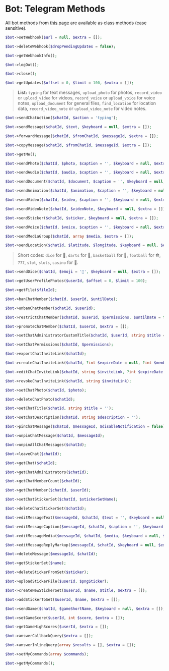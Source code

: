 # Bot: Telegram Methods

All bot methods from [this page](https://core.telegram.org/bots/api#available-methods) are available as class methods (case sensitive).

```php
$bot->setWebhook($url = null, $extra = []);
```

```php
$bot->deleteWebhook($dropPendingUpdates = false);
```

```php
$bot->getWebhookInfo();
```

```php
$bot->logOut();
```

```php
$bot->close();
```

```php
$bot->getUpdates($offset = 0, $limit = 100, $extra = []);
```

> **List:** `typing` for text messages, `upload_photo` for photos, `record_video` or `upload_video` for videos, `record_voice` or `upload_voice` for voice notes, `upload_document` for general files, `find_location` for location data, `record_video_note` or `upload_video_note` for video notes.

```php
$bot->sendChatAction($chatId, $action = 'typing');
```

```php
$bot->sendMessage($chatId, $text, $keyboard = null, $extra = []);
```

```php
$bot->forwardMessage($chatId, $fromChatId, $messageId, $extra = []);
```

```php
$bot->copyMessage($chatId, $fromChatId, $messageId, $extra = []);
```

```php
$bot->getMe();
```

```php
$bot->sendPhoto($chatId, $photo, $caption = '', $keyboard = null, $extra = []);
```

```php
$bot->sendAudio($chatId, $audio, $caption = '', $keyboard = null, $extra = []);
```

```php
$bot->sendDocument($chatId, $document, $caption = '', $keyboard = null, $extra = []);
```

```php
$bot->sendAnimation($chatId, $animation, $caption = '', $keyboard = null, $extra = []);
```

```php
$bot->sendVideo($chatId, $video, $caption = '', $keyboard = null, $extra = []);
```

```php
$bot->sendVideoNote($chatId, $videoNote, $keyboard = null, $extra = []);
```

```php
$bot->sendSticker($chatId, $sticker, $keyboard = null, $extra = []);
```

```php
$bot->sendVoice($chatId, $voice, $caption = '', $keyboard = null, $extra = []);
```

```php
$bot->sendMediaGroup($chatId, array $media, $extra = []);
```

```php
$bot->sendLocation($chatId, $latitude, $longitude, $keyboard = null, $extra = []);
```

> Short codes: `dice` for 🎲, `darts` for 🎯, `basketball` for 🏀, `football` for ⚽️, `777`, `slot`, `slots`, `casino` for 🎰.
>
```php
$bot->sendDice($chatId, $emoji = '🎲', $keyboard = null, $extra = []);
```

```php
$bot->getUserProfilePhotos($userId, $offset = 0, $limit = 100);
```

```php
$bot->getFile($fileId);
```

```php
$bot->banChatMember($chatId, $userId, $untilDate);
```

```php
$bot->unbanChatMember($chatId, $userId);
```

```php
$bot->restrictChatMember($chatId, $userId, $permissions, $untilDate = false);
```

```php
$bot->promoteChatMember($chatId, $userId, $extra = []);
```

```php
$bot->setChatAdministratorCustomTitle($chatId, $userId, string $title = '');
```

```php
$bot->setChatPermissions($chatId, $permissions);
```

```php
$bot->exportChatInviteLink($chatId);
```

```php
$bot->createChatInviteLink($chatId, ?int $expireDate = null, ?int $memberLimit = null);
```

```php
$bot->editChatInviteLink($chatId, string $inviteLink, ?int $expireDate = null, ?int $memberLimit = null);
```

```php
$bot->revokeChatInviteLink($chatId, string $inviteLink);
```

```php
$bot->setChatPhoto($chatId, $photo);
```

```php
$bot->deleteChatPhoto($chatId);
```

```php
$bot->setChatTitle($chatId, string $title = '');
```

```php
$bot->setChatDescription($chatId, string $description = '');
```

```php
$bot->pinChatMessage($chatId, $messageId, $disableNotification = false);
```

```php
$bot->unpinChatMessage($chatId, $messageId);
```

```php
$bot->unpinAllChatMessages($chatId);
```

```php
$bot->leaveChat($chatId);
```

```php
$bot->getChat($chatId);
```

```php
$bot->getChatAdministrators($chatId);
```

```php
$bot->getChatMemberCount($chatId);
```

```php
$bot->getChatMember($chatId, $userId);
```

```php
$bot->setChatStickerSet($chatId, $stickerSetName);
```

```php
$bot->deleteChatStickerSet($chatId);
```

```php
$bot->editMessageText($messageId, $chatId, $text = '', $keyboard = null, $extra = []);
```

```php
$bot->editMessageCaption($messageId, $chatId, $caption = '', $keyboard = null, $extra = []);
```

```php
$bot->editMessageMedia($messageId, $chatId, $media, $keyboard = null, $extra = []);
```

```php
$bot->editMessageReplyMarkup($messageId, $chatId, $keyboard = null, $extra = []);
```

```php
$bot->deleteMessage($messageId, $chatId);
```

```php
$bot->getStickerSet($name);
```

```php
$bot->deleteStickerFromSet($sticker);
```

```php
$bot->uploadStickerFile($userId, $pngSticker);
```

```php
$bot->createNewStickerSet($userId, $name, $title, $extra = []);
```

```php
$bot->addStickerToSet($userId, $name, $extra = []);
```

```php
$bot->sendGame($chatId, $gameShortName, $keyboard = null, $extra = []);
```

```php
$bot->setGameScore($userId, int $score, $extra = []);
```

```php
$bot->getGameHighScores($userId, $extra = []);
```

```php
$bot->answerCallbackQuery($extra = []);
```

```php
$bot->answerInlineQuery(array $results = [], $extra = []);
```

```php
$bot->setMyCommands(array $commands);
```

```php
$bot->getMyCommands();
```